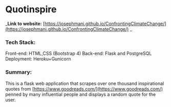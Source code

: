 # Quotinspire

_**Link to website:** [https://josephmani.github.io/ConfrontingClimateChange/](https://josephmani.github.io/ConfrontingClimateChange/) _

### Tech Stack:
Front-end: HTML,CSS (Bootstrap 4)
Back-end: Flask and PostgreSQL
Deployment: Heroku+Gunicorn

### Summary:
This is a flask web application that scrapes over one thousand inspirational quotes from [https://www.goodreads.com/](https://www.goodreads.com/) penned by many influential people and displays a random quote for the user. 


